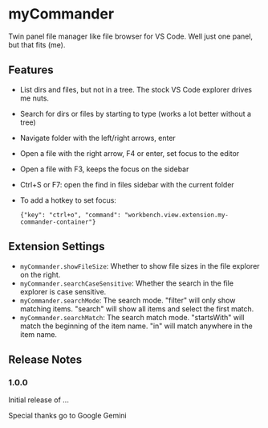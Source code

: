 # myCommander

Twin panel file manager like file browser for VS Code. Well just one panel, but that fits (me).

## Features

* List dirs and files, but not in a tree. The stock VS Code explorer drives me nuts.
* Search for dirs or files by starting to type (works a lot better without a tree)
* Navigate folder with the left/right arrows, enter
* Open a file with the right arrow, F4 or enter, set focus to the editor
* Open a file with F3, keeps the focus on the sidebar
* Ctrl+S or F7: open the find in files sidebar with the current folder
* To add a hotkey to set focus:

  `{"key": "ctrl+o", "command": "workbench.view.extension.my-commander-container"}`

## Extension Settings

* `myCommander.showFileSize`: Whether to show file sizes in the file explorer on the right.
* `myCommander.searchCaseSensitive`: Whether the search in the file explorer is case sensitive.
* `myCommander.searchMode`: The search mode. "filter" will only show matching items. "search" will show all items and select the first match.
* `myCommander.searchMatch`: The search match mode. "startsWith" will match the beginning of the item name. "in" will match anywhere in the item name.

## Release Notes

### 1.0.0

Initial release of ...


Special thanks go to Google Gemini